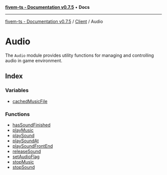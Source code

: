 [**fivem-ts - Documentation v0.7.5**](../../../../README.md) • **Docs**

***

[fivem-ts - Documentation v0.7.5](../../../../README.md) / [Client](../../README.md) / Audio

# Audio

The `Audio` module provides utility functions for managing and controlling audio in game environment.

## Index

### Variables

- [cachedMusicFile](variables/cachedMusicFile.md)

### Functions

- [hasSoundFinished](functions/hasSoundFinished.md)
- [playMusic](functions/playMusic.md)
- [playSound](functions/playSound.md)
- [playSoundAt](functions/playSoundAt.md)
- [playSoundFrontEnd](functions/playSoundFrontEnd.md)
- [releaseSound](functions/releaseSound.md)
- [setAudioFlag](functions/setAudioFlag.md)
- [stopMusic](functions/stopMusic.md)
- [stopSound](functions/stopSound.md)
